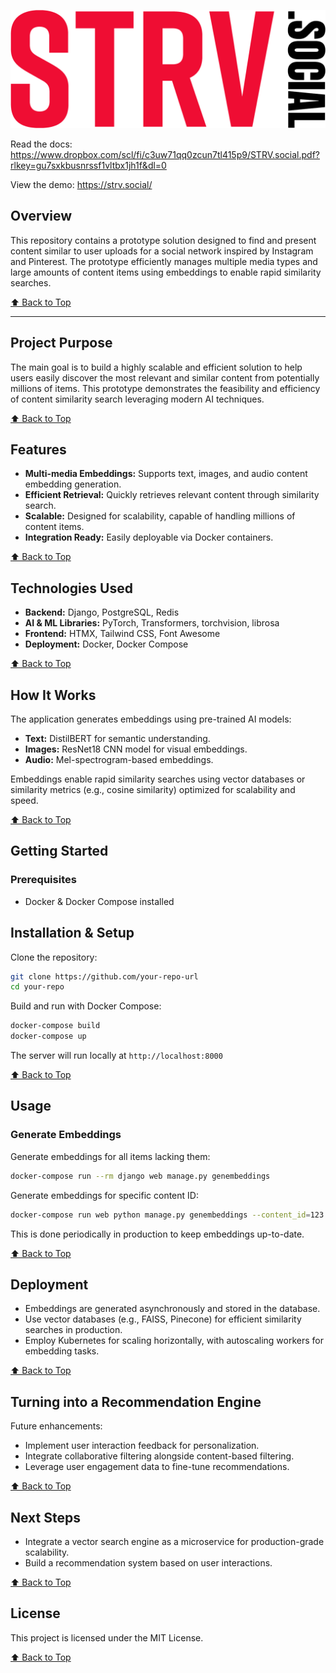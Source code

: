 <a name="readme-top"></a>

![Logo](core/static/core/img/strvsocial-logo.png)


Read the docs: https://www.dropbox.com/scl/fi/c3uw71qq0zcun7tl415p9/STRV.social.pdf?rlkey=gu7sxkbusnrssf1vltbx1jh1f&dl=0

View the demo: https://strv.social/

## Overview
This repository contains a prototype solution designed to find and present content similar to user uploads for a social
network inspired by Instagram and Pinterest. The prototype efficiently manages multiple media types and large amounts of content items using embeddings
to enable rapid similarity searches.

[⬆️ Back to Top](#readme-top)

---

## Project Purpose
The main goal is to build a highly scalable and efficient solution to help users easily discover the most relevant
and similar content from potentially millions of items. This prototype demonstrates the feasibility and efficiency of
content similarity search leveraging modern AI techniques.

[⬆️ Back to Top](#readme-top)

## Features

- **Multi-media Embeddings:** Supports text, images, and audio content embedding generation.
- **Efficient Retrieval:** Quickly retrieves relevant content through similarity search.
- **Scalable:** Designed for scalability, capable of handling millions of content items.
- **Integration Ready:** Easily deployable via Docker containers.

[⬆️ Back to Top](#readme-top)

## Technologies Used

- **Backend:** Django, PostgreSQL, Redis
- **AI & ML Libraries:** PyTorch, Transformers, torchvision, librosa
- **Frontend:** HTMX, Tailwind CSS, Font Awesome
- **Deployment:** Docker, Docker Compose

[⬆️ Back to Top](#readme-top)

## How It Works

The application generates embeddings using pre-trained AI models:
- **Text:** DistilBERT for semantic understanding.
- **Images:** ResNet18 CNN model for visual embeddings.
- **Audio:** Mel-spectrogram-based embeddings.

Embeddings enable rapid similarity searches using vector databases or similarity metrics (e.g., cosine similarity) optimized for scalability and speed.

[⬆️ Back to Top](#readme-top)

## Getting Started

### Prerequisites
- Docker & Docker Compose installed

## Installation & Setup

Clone the repository:

```bash
git clone https://github.com/your-repo-url
cd your-repo
```

Build and run with Docker Compose:

```bash
docker-compose build
docker-compose up
```

The server will run locally at `http://localhost:8000`

[⬆️ Back to Top](#readme-top)

## Usage

### Generate Embeddings
Generate embeddings for all items lacking them:

```bash
docker-compose run --rm django web manage.py genembeddings
```

Generate embeddings for specific content ID:

```bash
docker-compose run web python manage.py genembeddings --content_id=123
```

This is done periodically in production to keep embeddings up-to-date.

[⬆️ Back to Top](#readme-top)

## Deployment

- Embeddings are generated asynchronously and stored in the database.
- Use vector databases (e.g., FAISS, Pinecone) for efficient similarity searches in production.
- Employ Kubernetes for scaling horizontally, with autoscaling workers for embedding tasks.

[⬆️ Back to Top](#readme-top)

## Turning into a Recommendation Engine

Future enhancements:

- Implement user interaction feedback for personalization.
- Integrate collaborative filtering alongside content-based filtering.
- Leverage user engagement data to fine-tune recommendations.

[⬆️ Back to Top](#readme-top)

## Next Steps

- Integrate a vector search engine as a microservice for production-grade scalability.
- Build a recommendation system based on user interactions.

[⬆️ Back to Top](#readme-top)


## License

This project is licensed under the MIT License.

[⬆️ Back to Top](#readme-top)


